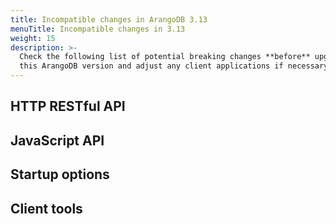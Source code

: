 ```yaml
---
title: Incompatible changes in ArangoDB 3.13
menuTitle: Incompatible changes in 3.13
weight: 15
description: >-
  Check the following list of potential breaking changes **before** upgrading to
  this ArangoDB version and adjust any client applications if necessary
---
```

## 



## HTTP RESTful API



## JavaScript API



## Startup options



## Client tools


